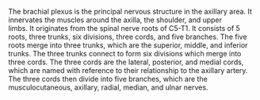 The brachial plexus is the principal nervous structure in the axillary area. It innervates the muscles around the axilla, the shoulder, and upper limbs. It originates from the spinal nerve roots of C5-T1. It consists of 5 roots, three trunks, six divisions, three cords, and five branches. The five roots merge into three trunks, which are the superior, middle, and inferior trunks. The three trunks connect to form six divisions which merge into three cords. The three cords are the lateral, posterior, and medial cords, which are named with reference to their relationship to the axillary artery. The three cords then divide into five branches, which are the musculocutaneous, axillary, radial, median, and ulnar nerves.